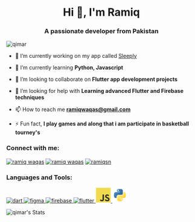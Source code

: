 <h1 align="center">Hi 👋, I'm Ramiq</h1>
<h3 align="center">A passionate developer from Pakistan</h3>

<p align="left"> <img src="https://komarev.com/ghpvc/?username=qimar&label=Profile%20views&color=0e75b6&style=flat" alt="qimar" /> </p>

- 🔭 I’m currently working on my app called [Sleeply](https://play.google.com/store/apps/details?id=com.sleeply.app)

- 🌱 I’m currently learning **Python, Javascript**

- 👯 I’m looking to collaborate on **Flutter app development projects**

- 🤝 I’m looking for help with **Learning advanced Flutter and Firebase techniques**

- 📫 How to reach me **ramiqwaqas@gmail.com**

- ⚡ Fun fact, **I play games and along that i am participate in basketball tourney's**

<h3 align="left">Connect with me:</h3>
<p align="left">
<a href="https://linkedin.com/in/ramiq waqas" target="blank"><img align="center" src="https://raw.githubusercontent.com/rahuldkjain/github-profile-readme-generator/master/src/images/icons/Social/linked-in-alt.svg" alt="ramiq waqas" height="30" width="40" /></a>
<a href="https://fb.com/ramiq waqas" target="blank"><img align="center" src="https://raw.githubusercontent.com/rahuldkjain/github-profile-readme-generator/master/src/images/icons/Social/facebook.svg" alt="ramiq waqas" height="30" width="40" /></a>
<a href="https://instagram.com/ramiqsn" target="blank"><img align="center" src="https://raw.githubusercontent.com/rahuldkjain/github-profile-readme-generator/master/src/images/icons/Social/instagram.svg" alt="ramiqsn" height="30" width="40" /></a>
</p>

<h3 align="left">Languages and Tools:</h3>
<p align="left"> <a href="https://dart.dev" target="_blank" rel="noreferrer"> <img src="https://www.vectorlogo.zone/logos/dartlang/dartlang-icon.svg" alt="dart" width="40" height="40"/> </a> <a href="https://www.figma.com/" target="_blank" rel="noreferrer"> <img src="https://www.vectorlogo.zone/logos/figma/figma-icon.svg" alt="figma" width="40" height="40"/> </a> <a href="https://firebase.google.com/" target="_blank" rel="noreferrer"> <img src="https://www.vectorlogo.zone/logos/firebase/firebase-icon.svg" alt="firebase" width="40" height="40"/> </a> <a href="https://flutter.dev" target="_blank" rel="noreferrer"> <img src="https://www.vectorlogo.zone/logos/flutterio/flutterio-icon.svg" alt="flutter" width="40" height="40"/> </a> <a href="https://developer.mozilla.org/en-US/docs/Web/JavaScript" target="_blank" rel="noreferrer"> <img src="https://raw.githubusercontent.com/devicons/devicon/master/icons/javascript/javascript-original.svg" alt="javascript" width="40" height="40"/> </a> <a href="https://www.python.org" target="_blank" rel="noreferrer"> <img src="https://raw.githubusercontent.com/devicons/devicon/master/icons/python/python-original.svg" alt="python" width="40" height="40"/> </a> </p>

![qimar's Stats](https://github-readme-stats.vercel.app/api?username=qimar&theme=dark&show_icons=true&hide_border=true&count_private=false)
